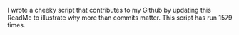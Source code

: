 I wrote a cheeky script that contributes to my Github by updating this ReadMe to illustrate why more than commits matter. This script has run 1579 times.